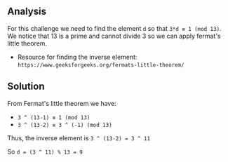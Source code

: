 ## Analysis
For this challenge we need to find the element `d` so that `3*d ≡ 1 (mod 13)`. We notice that 13 is a prime and cannot divide 3 so we can apply fermat's little theorem.

* Resource for finding the inverse element: `https://www.geeksforgeeks.org/fermats-little-theorem/`

## Solution
From Fermat's little theorem we have:
* `3 ^ (13-1) ≡ 1 (mod 13)`
* `3 ^ (13-2) ≡ 3 ^ (-1) (mod 13)`

Thus, the inverse element is `3 ^ (13-2) = 3 ^ 11`

So `d = (3 ^ 11) % 13 = 9`
